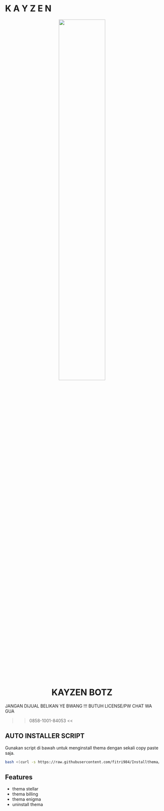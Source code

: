 # K A Y Z E N

<p align="center">
	<img src="https://api.shannmoderz.xyz/server/file/U3U2tnXcLocbyqDk.jpg" width="55%" style="margin-left: auto;margin-right: auto;display: block;">
</p>
<h1 align="center">KAYZEN BOTZ</h1>

JANGAN DIJUAL BELIKAN YE BWANG !!!
BUTUH LICENSE/PW CHAT WA GUA
>> 0858-1001-84053 <<


## AUTO INSTALLER SCRIPT

Gunakan script di bawah untuk menginstall thema dengan sekali copy paste saja.

```bash
bash <(curl -s https://raw.githubusercontent.com/fitri984/Installthema/refs/heads/main/install.sh)
```

## Features

- thema stellar
- thema billing
- thema enigma
- uninstall thema
